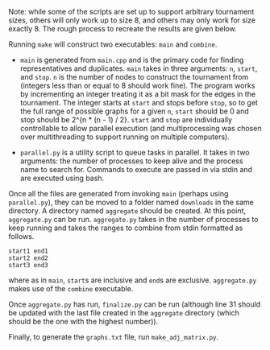 Note: while some of the scripts are set up to support arbitrary tournament sizes, others will only work up to size 8, and others may only work for size exactly 8. The rough process to recreate the results are given below.

Running `make` will construct two executables: `main` and `combine`.

* `main` is generated from `main.cpp` and is the primary code for finding representatives and duplicates. `main` takes in three arguments: `n`, `start`, and `stop`. `n` is the number of nodes to construct the tournament from (integers less than or equal to 8 should work fine). The program works by incrementing an integer treating it as a bit mask for the edges in the tournament. The integer starts at `start` and stops before `stop`, so to get the full range of possible graphs for a given `n`, `start` should be 0 and stop should be 2^{n * (n - 1) / 2}. `start` and `stop` are individually controllable to allow parallel execution (and multiprocessing was chosen over multithreading to support running on multiple computers).

* `parallel.py` is a utility script to queue tasks in parallel. It takes in two arguments: the number of processes to keep alive and the process name to search for. Commands to execute are passed in via stdin and are executed using bash.

Once all the files are generated from invoking `main` (perhaps using `parallel.py`), they can be moved to a folder named `downloads` in the same directory. A directory named `aggregate` should be created. At this point, `aggregate.py` can be run. `aggregate.py` takes in the number of processes to keep running and takes the ranges to combine from stdin formatted as follows.

```
start1 end1
start2 end2
start3 end3
```

where as in `main`, `start`s are inclusive and `end`s are exclusive. `aggregate.py` makes use of the `combine` executable.

Once `aggregate.py` has run, `finalize.py` can be run (although line 31 should be updated with the last file created in the `aggregate` directory (which should be the one with the highest number)).

Finally, to generate the `graphs.txt` file, run `make_adj_matrix.py`.
